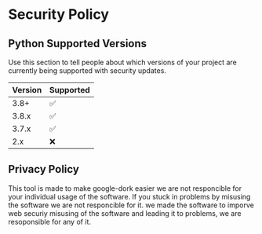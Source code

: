 # Security Policy

## Python Supported Versions

Use this section to tell people about which versions of your project are
currently being supported with security updates.

| Version | Supported          |
| ------- | ------------------ |
| 3.8+    | :white_check_mark: |
| 3.8.x   | :white_check_mark: |
| 3.7.x   | :white_check_mark: |
| 2.x     |:x:                 |

## Privacy Policy

This tool is made to make google-dork easier we are not responcible for your individual usage of the software. If you stuck
in problems by misusing the software we are not responcible for it. we made the software to imporve web securiy misusing of the 
software and leading it to problems, we are resoponsible for any of it.
